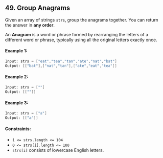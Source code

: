 ## 49. Group Anagrams

Given an array of strings `strs`, group the anagrams together. You can return the answer in **any order**.

An **Anagram** is a word or phrase formed by rearranging the letters of a different word or phrase, typically using all the original letters exactly once.

#### Example 1:
```java
Input: strs = ["eat","tea","tan","ate","nat","bat"]
Output: [["bat"],["nat","tan"],["ate","eat","tea"]]
```

#### Example 2:
```java
Input: strs = [""]
Output: [[""]]
```

#### Example 3:
```java
Input: strs = ["a"]
Output: [["a"]]
```

#### Constraints:
- `1 <= strs.length <= 104`
- `0 <= strs[i].length <= 100`
- `strs[i]` consists of lowercase English letters.